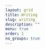 ```yaml
---
layout: grid
title: Writing
slug: writing
description: ""
menu: true
order: 1
no_groups: true
---
```

